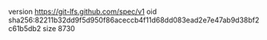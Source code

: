 version https://git-lfs.github.com/spec/v1
oid sha256:82211b32dd9f5d950f86aceccb4f11d68dd083ead2e7e47ab9d38bf2c61b5db2
size 8730
